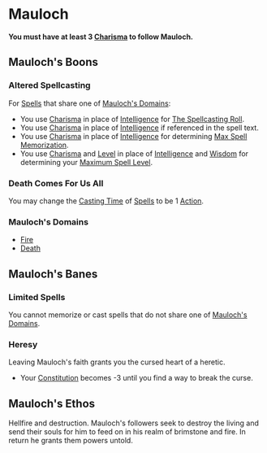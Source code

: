 # Mauloch

**You must have at least 3 [Charisma](../../../../Player%20Characters/Chosen%20Statistics/Charisma.md) to follow Mauloch.**

## Mauloch's Boons

### Altered Spellcasting

For [Spells](../../../Spells.md) that share one of [Mauloch's Domains](Mauloch.md#Mauloch's%20Domains):

* You use [Charisma](../../../../Player%20Characters/Chosen%20Statistics/Charisma.md) in place of [Intelligence](../../../../Player%20Characters/Chosen%20Statistics/Intelligence.md) for [The Spellcasting Roll](../../../Spellcasting.md#The%20Spellcasting%20Roll).
* You use [Charisma](../../../../Player%20Characters/Chosen%20Statistics/Charisma.md) in place of [Intelligence](../../../../Player%20Characters/Chosen%20Statistics/Intelligence.md) if referenced in the spell text.
* You use [Charisma](../../../../Player%20Characters/Chosen%20Statistics/Charisma.md) in place of [Intelligence](../../../../Player%20Characters/Chosen%20Statistics/Intelligence.md) for determining [Max Spell Memorization](../../../Spell%20Memorization.md).
* You use [Charisma](../../../../Player%20Characters/Chosen%20Statistics/Charisma.md) and [Level](../../../../Player%20Characters/Derived%20Statistics/Level.md) in place of [Intelligence](../../../../Player%20Characters/Chosen%20Statistics/Intelligence.md) and [Wisdom](../../../../Player%20Characters/Chosen%20Statistics/Wisdom.md) for determining your [Maximum Spell Level](../../../Spell%20Level.md#Max%20Spell%20Level).

### Death Comes For Us All

You may change the [Casting Time](../../../Spellcasting.md#Casting%20Time) of [Spells](../../../Spells.md) to be 1 [Action](../../../../Game%20Procedures/Action.md).

### Mauloch's Domains

* [Fire](../../../Spell%20Domains/Fire.md)
* [Death](../../../Spell%20Domains/Death.md)

## Mauloch's Banes

### Limited Spells

You cannot memorize or cast spells that do not share one of [Mauloch's Domains](Mauloch.md#Mauloch's%20Domains).

### Heresy

Leaving Mauloch's faith grants you the cursed heart of a heretic.

* Your [Constitution](../../../../Player%20Characters/Chosen%20Statistics/Constitution.md) becomes -3 until you find a way to break the curse.

## Mauloch's Ethos

Hellfire and destruction. Mauloch's followers seek to destroy the living and send their souls for him to feed on in his realm of brimstone and fire. In return he grants them powers untold.

